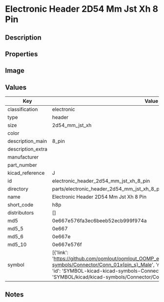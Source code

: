 # Electronic Header 2D54 Mm Jst Xh 8 Pin

## Description

## Properties


## Image


## Values

| Key | Value |
| --- | --- |
| classification | electronic |
| type | header |
| size | 2d54_mm_jst_xh |
| color |  |
| description_main | 8_pin |
| description_extra |  |
| manufacturer |  |
| part_number |  |
| kicad_reference | J |
| id | electronic_header_2d54_mm_jst_xh_8_pin |
| directory | parts/electronic_header_2d54_mm_jst_xh_8_pin |
| name | Electronic Header 2D54 Mm Jst Xh 8 Pin |
| short_code | h8p |
| distributors | [] |
| md5 | 0e667e576fa3ec6beeb52ecb999f974a |
| md5_5 | 0e667 |
| md5_6 | 0e667e |
| md5_10 | 0e667e576f |
| symbol | [{'link': 'https://github.com/oomlout/oomlout_OOMP_eda_V2/tree/main/SYMBOL/kicad/kicad-symbols/Connector/Conn_01x{pin_s}_Male', 'name': 'Connector : Conn_01x08_Male', 'id': 'SYMBOL-kicad-kicad-symbols-Connector-Conn_01x08_Male', 'directory': 'SYMBOL/kicad/kicad-symbols/Connector/Conn_01x08_Male/'}] |

## Notes


